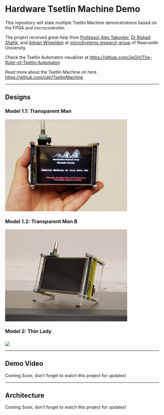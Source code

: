 # Hardware Tsetlin Machine Demo
This repository will state multiple Tsetlin Machine demonstrations based on the FPGA and microcontroller. 

The project received great help from [Professor Alex Yakovlev](https://www.ncl.ac.uk/engineering/staff/profile/alexyakovlev.html#background), [Dr Rishad Shafik](https://www.ncl.ac.uk/engineering/staff/profile/rishadshafik.html#background), and [Adrian Wheeldon](https://www.ncl.ac.uk/engineering/staff/profile/adrianwheeldon.html#background) at [microSystems research group](https://www.ncl.ac.uk/engineering/research/eee/microsystems/) of Newcastle University. 


Check the Tsetlin Automaton visualizer at https://github.com/JieGH/The-Ruler-of-Tsetlin-Automaton

Read more about the Tsetlin Machine on here https://github.com/cair/TsetlinMachine 

---
## Designs

### Model 1.1: Transparent Man
<!-- ![transpM1](TraspM_1.jpeg) -->
<img src="TraspM_1.jpeg" width = "400" align="middle" >

### Model 1.2: Transparent Man B
<!-- ![transpM1](TraspM_B_1.jpg) -->
<img src="TraspM_B_1.jpg" width = "400" align="middle" >

### Model 2: Thin Lady

<img src="ThinLady_1.jpg" width = "400" align="middle" >


---
## Demo Video
Coming Soon, don't forget to watch this project for updates!

---
## Architecture 
Coming Soon, don't forget to watch this project for updates! 


